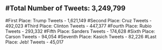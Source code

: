 #Total Number of Tweets: 3,249,799 
---
#First Place: Trump Tweets - 1,621,149
#Second Place: Cruz Tweets - 492,023
#Third Place: Clinton Tweets - 447,377
#Fourth Place: Rubio Tweets - 293,332
#Fifth Place: Sanders Tweets - 174,628
#Sixth Place: Carson Tweets - 94,054
#Seventh Place: Kasich Tweets - 82,226
#Last Place: Jeb! Tweets - 45,017
